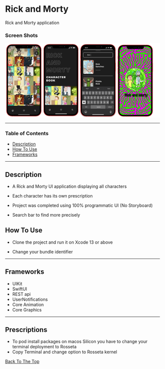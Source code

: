 # Rick and Morty
Rick and Morty application 


### Screen Shots

<img src="/for_assets/Frame1_1.png">


---

### Table of Contents

- [Description](#description)
- [How To Use](#how-to-use)
- [Frameworks](#frameworks)

---

## Description

- A Rick and Morty UI application displaying all characters

- Each character has its own prescription 

- Project was completed using 100% programmatic UI (No Storyboard)

- Search bar to find more precisely



## How To Use

- Clone the project and run it on Xcode 13 or above

- Change your bundle identifier
---

## Frameworks

- UIKit
- SwiftUI
- REST api
- UserNotifications
- Core Animation
- Core Graphics

---
## Prescriptions

- To pod install packages on macos Silicon you have to change your terminal deployment to Rosseta
- Copy Terminal and change option to Rosseta kernel

[Back To The Top](#RickandMorty)
